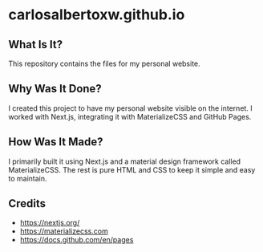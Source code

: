 # carlosalbertoxw.github.io

## What Is It?
This repository contains the files for my personal website.

## Why Was It Done?
I created this project to have my personal website visible on the internet. I worked with Next.js, integrating it with MaterializeCSS and GitHub Pages.

## How Was It Made?
I primarily built it using Next.js and a material design framework called MaterializeCSS. The rest is pure HTML and CSS to keep it simple and easy to maintain.

## Credits
- https://nextjs.org/
- https://materializecss.com
- https://docs.github.com/en/pages
